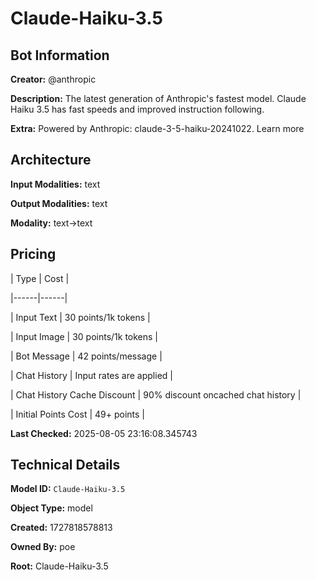 # Claude-Haiku-3.5

## Bot Information

**Creator:** @anthropic

**Description:** The latest generation of Anthropic's fastest model. Claude Haiku 3.5 has fast speeds and improved instruction following.

**Extra:** Powered by Anthropic: claude-3-5-haiku-20241022. Learn more


## Architecture

**Input Modalities:** text

**Output Modalities:** text

**Modality:** text->text


## Pricing

| Type | Cost |

|------|------|

| Input Text | 30 points/1k tokens |

| Input Image | 30 points/1k tokens |

| Bot Message | 42 points/message |

| Chat History | Input rates are applied |

| Chat History Cache Discount | 90% discount oncached chat history |

| Initial Points Cost | 49+ points |


**Last Checked:** 2025-08-05 23:16:08.345743


## Technical Details

**Model ID:** `Claude-Haiku-3.5`

**Object Type:** model

**Created:** 1727818578813

**Owned By:** poe

**Root:** Claude-Haiku-3.5
